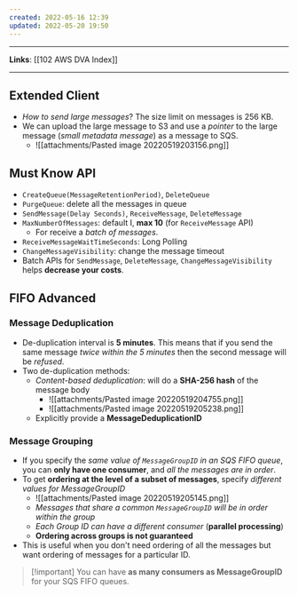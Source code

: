 ```yaml
---
created: 2022-05-16 12:39
updated: 2022-05-20 19:50
---
```

---
**Links**: [[102 AWS DVA Index]]

---
## Extended Client
- *How to send large messages*? The size limit on messages is 256 KB.
- We can upload the large message to S3 and use a *pointer* to the large message (*small metadata message*) as a message to SQS.
	- ![[attachments/Pasted image 20220519203156.png]]

## Must Know API
- `CreateQueue(MessageRetentionPeriod)`, `DeleteQueue`
- `PurgeQueue`: delete all the messages in queue
- `SendMessage(Delay Seconds)`, `ReceiveMessage`, `DeleteMessage`
- `MaxNumberOfMessages`: default I, **max 10** (for `ReceiveMessage` API)
	- For receive a *batch of messages*.
- `ReceiveMessageWaitTimeSeconds`: Long Polling
- `ChangeMessageVisibility`: change the message timeout
- Batch APIs for `SendMessage`, `DeleteMessage`, `ChangeMessageVisibility` helps **decrease your costs**.

## FIFO Advanced
### Message Deduplication
- De-duplication interval is **5 minutes**. This means that if you send the same message *twice within the 5 minutes* then the second message will be *refused*.
- Two de-duplication methods:
	- *Content-based deduplication*: will do a **SHA-256 hash** of the message body
		- ![[attachments/Pasted image 20220519204755.png]]
		- ![[attachments/Pasted image 20220519205238.png]]
	- Explicitly provide a **MessageDeduplicationID**

### Message Grouping
- If you specify the *same value of `MessageGroupID` in an SQS FIFO queue*, you can **only have one consumer**, and *all the messages are in order*.
- To get **ordering at the level of a subset of messages**, specify *different values for MessageGroupID*
	- ![[attachments/Pasted image 20220519205145.png]]
	- *Messages that share a common `MessageGroupID` will be in order within the group*
	- *Each Group ID can have a different consumer* (**parallel processing**)
	- **Ordering across groups is not guaranteed**
- This is useful when you don't need ordering of all the messages but want ordering of messages for a particular ID.

> [!important] You can have **as many consumers as MessageGroupID** for your SQS FIFO queues.